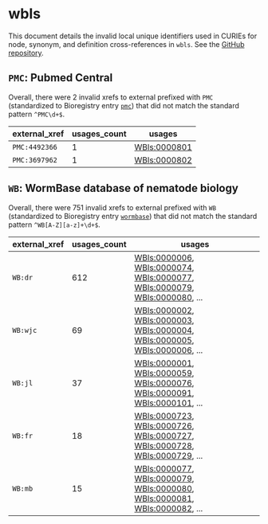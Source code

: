 # wbls

This document details the invalid local unique identifiers used in CURIEs
for node, synonym, and definition cross-references in `wbls`. See the [GitHub repository](https://github.com/obophenotype/c-elegans-development-ontology).


## `PMC`: Pubmed Central

Overall, there were 2 invalid
xrefs to external prefixed with `PMC` (standardized to Bioregistry
entry [`pmc`](https://bioregistry.io/pmc)) that
did not match the standard pattern `^PMC\d+$`.

| external_xref   |   usages_count | usages                                              |
|-----------------|----------------|-----------------------------------------------------|
| `PMC:4492366`   |              1 | [WBls:0000801](https://bioregistry.io/WBls:0000801) |
| `PMC:3697962`   |              1 | [WBls:0000802](https://bioregistry.io/WBls:0000802) |

## `WB`: WormBase database of nematode biology

Overall, there were 751 invalid
xrefs to external prefixed with `WB` (standardized to Bioregistry
entry [`wormbase`](https://bioregistry.io/wormbase)) that
did not match the standard pattern `^WB[A-Z][a-z]+\d+$`.

| external_xref   |   usages_count | usages                                                                                                                                                                                                                                                                       |
|-----------------|----------------|------------------------------------------------------------------------------------------------------------------------------------------------------------------------------------------------------------------------------------------------------------------------------|
| `WB:dr`         |            612 | [WBls:0000006](https://bioregistry.io/WBls:0000006), [WBls:0000074](https://bioregistry.io/WBls:0000074), [WBls:0000077](https://bioregistry.io/WBls:0000077), [WBls:0000079](https://bioregistry.io/WBls:0000079), [WBls:0000080](https://bioregistry.io/WBls:0000080), ... |
| `WB:wjc`        |             69 | [WBls:0000002](https://bioregistry.io/WBls:0000002), [WBls:0000003](https://bioregistry.io/WBls:0000003), [WBls:0000004](https://bioregistry.io/WBls:0000004), [WBls:0000005](https://bioregistry.io/WBls:0000005), [WBls:0000006](https://bioregistry.io/WBls:0000006), ... |
| `WB:jl`         |             37 | [WBls:0000001](https://bioregistry.io/WBls:0000001), [WBls:0000059](https://bioregistry.io/WBls:0000059), [WBls:0000076](https://bioregistry.io/WBls:0000076), [WBls:0000091](https://bioregistry.io/WBls:0000091), [WBls:0000101](https://bioregistry.io/WBls:0000101), ... |
| `WB:fr`         |             18 | [WBls:0000723](https://bioregistry.io/WBls:0000723), [WBls:0000726](https://bioregistry.io/WBls:0000726), [WBls:0000727](https://bioregistry.io/WBls:0000727), [WBls:0000728](https://bioregistry.io/WBls:0000728), [WBls:0000729](https://bioregistry.io/WBls:0000729), ... |
| `WB:mb`         |             15 | [WBls:0000077](https://bioregistry.io/WBls:0000077), [WBls:0000079](https://bioregistry.io/WBls:0000079), [WBls:0000080](https://bioregistry.io/WBls:0000080), [WBls:0000081](https://bioregistry.io/WBls:0000081), [WBls:0000082](https://bioregistry.io/WBls:0000082), ... |

